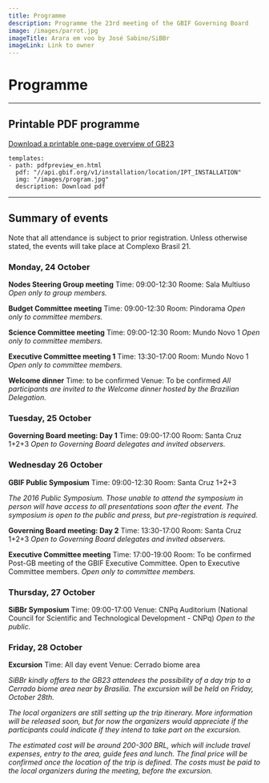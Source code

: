 ```yaml
---
title: Programme
description: Programme the 23rd meeting of the GBIF Governing Board 
image: /images/parrot.jpg
imageTitle: Arara em voo by José Sabino/SiBBr
imageLink: Link to owner
---
```


# Programme

<!-- toc -->
<!-- tocstop -->

-----------------------

## Printable PDF programme

[Download a printable one-page overview of GB23](http://#)

```styledYaml
templates:
- path: pdfpreview_en.html
  pdf: "//api.gbif.org/v1/installation/location/IPT_INSTALLATION"
  img: "/images/program.jpg"
  description: Download pdf
```
-----------------------

## Summary of events

Note that all attendance is subject to prior registration.  Unless otherwise stated, the events will take place at Complexo Brasil 21. 

### Monday, 24 October

**Nodes Steering Group meeting** 
Time: 09:00-12:30
Roome: Sala Multiuso
*Open only to group members.* 

**Budget Committee meeting**
Time: 09:00-12:30
Room: Pindorama
*Open only to committee members.* 

**Science Committee meeting**
Time: 09:00-12:30
Room: Mundo Novo 1
*Open only to committee members.* 

**Executive Committee meeting 1**
Time: 13:30-17:00
Room: Mundo Novo 1
*Open only to committee members.* 

**Welcome dinner**
Time: to be confirmed
Venue: To be confirmed
*All participants are invited to the Welcome dinner hosted by the Brazilian Delegation.*

### Tuesday, 25 October

**Governing Board meeting: Day 1**
Time: 09:00-17:00
Room: Santa Cruz 1+2+3
*Open to Governing Board delegates and invited observers.*

### Wednesday 26 October

**GBIF Public Symposium**
Time: 09:00-12:30
Room: Santa Cruz 1+2+3

*The 2016 Public Symposium. Those unable to attend the symposium in person will have access to all presentations soon after the event. The symposium is open to the public and press, but pre-registration is required.*  

**Governing Board meeting: Day 2**
Time: 13:30-17:00
Room: Santa Cruz 1+2+3
*Open to Governing Board delegates and invited observers.*

**Executive Committee meeting**
Time: 17:00-19:00
Room: To be confirmed
Post-GB meeting of the GBIF Executive Committee. Open to Executive Committee members. 
*Open only to committee members.* 

### Thursday, 27 October

**SiBBr Symposium**
Time: 09:00-17:00
Venue: CNPq Auditorium (National Council for Scientific and Technological Development - CNPq)
*Open to the public.*

### Friday, 28 October

**Excursion**
Time: All day event
Venue: Cerrado biome area

*SiBBr kindly offers to the GB23 attendees the possibility of a day trip to a Cerrado biome area near by Brasilia. The excursion will be held on Friday, October 28th.* 

*The local organizers are still setting up the trip itinerary.  More information will be released soon, but for now the organizers would appreciate if the participants could indicate if they intend to take part on the excursion.*

*The estimated cost will be around 200-300 BRL, which will include travel expenses, entry to the area, guide fees and lunch. The final price will be confirmed once the location of the trip is defined. The costs must be paid to the local organizers during the meeting, before the excursion.*

